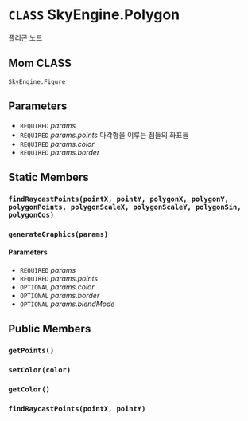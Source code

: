 # `CLASS` SkyEngine.Polygon
폴리곤 노드

## Mom CLASS
`SkyEngine.Figure`

## Parameters
* `REQUIRED` *params*
* `REQUIRED` *params.points* 다각형을 이루는 점들의 좌표들
* `REQUIRED` *params.color*
* `REQUIRED` *params.border*

## Static Members

### `findRaycastPoints(pointX, pointY, polygonX, polygonY, polygonPoints, polygonScaleX, polygonScaleY, polygonSin, polygonCos)`

### `generateGraphics(params)`
#### Parameters
* `REQUIRED` *params*
* `REQUIRED` *params.points*
* `OPTIONAL` *params.color*
* `OPTIONAL` *params.border*
* `OPTIONAL` *params.blendMode*

## Public Members

### `getPoints()`

### `setColor(color)`

### `getColor()`

### `findRaycastPoints(pointX, pointY)`

